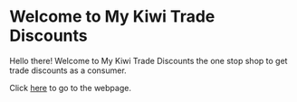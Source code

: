 # Welcome to My Kiwi Trade Discounts

Hello there! Welcome to My Kiwi Trade Discounts the one stop shop to get trade discounts as a consumer.

Click [here](https://benmwight.github.io/myktd/) to go to the webpage.
